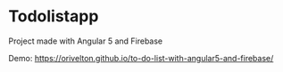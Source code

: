 # Todolistapp

Project made with Angular 5 and Firebase

Demo: https://orivelton.github.io/to-do-list-with-angular5-and-firebase/
